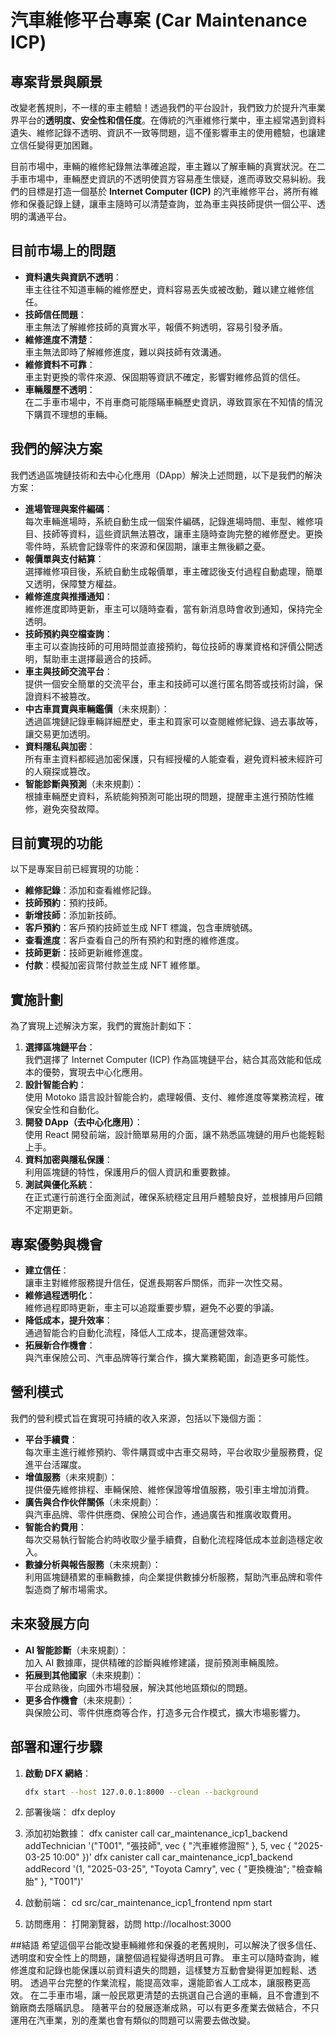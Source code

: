 # 汽車維修平台專案 (Car Maintenance ICP)

## 專案背景與願景

改變老舊規則，不一樣的車主體驗！透過我們的平台設計，我們致力於提升汽車業界平台的**透明度、安全性和信任度**。在傳統的汽車維修行業中，車主經常遇到資料遺失、維修記錄不透明、資訊不一致等問題，這不僅影響車主的使用體驗，也讓建立信任變得更加困難。

目前市場中，車輛的維修紀錄無法準確追蹤，車主難以了解車輛的真實狀況。在二手車市場中，車輛歷史資訊的不透明使買方容易產生懷疑，進而導致交易糾紛。我們的目標是打造一個基於 **Internet Computer (ICP)** 的汽車維修平台，將所有維修和保養記錄上鏈，讓車主隨時可以清楚查詢，並為車主與技師提供一個公平、透明的溝通平台。

## 目前市場上的問題

- **資料遺失與資訊不透明**：  
  車主往往不知道車輛的維修歷史，資料容易丟失或被改動，難以建立維修信任。
- **技師信任問題**：  
  車主無法了解維修技師的真實水平，報價不夠透明，容易引發矛盾。
- **維修進度不清楚**：  
  車主無法即時了解維修進度，難以與技師有效溝通。
- **維修資料不可靠**：  
  車主對更換的零件來源、保固期等資訊不確定，影響對維修品質的信任。
- **車輛履歷不透明**：  
  在二手車市場中，不肖車商可能隱瞞車輛歷史資訊，導致買家在不知情的情況下購買不理想的車輛。

## 我們的解決方案

我們透過區塊鏈技術和去中心化應用（DApp）解決上述問題，以下是我們的解決方案：

- **進場管理與案件編碼**：  
  每次車輛進場時，系統自動生成一個案件編碼，記錄進場時間、車型、維修項目、技師等資料，這些資訊無法篡改，讓車主隨時查詢完整的維修歷史。更換零件時，系統會記錄零件的來源和保固期，讓車主無後顧之憂。
- **報價單與支付結算**：  
  選擇維修項目後，系統自動生成報價單，車主確認後支付過程自動處理，簡單又透明，保障雙方權益。
- **維修進度與推播通知**：  
  維修進度即時更新，車主可以隨時查看，當有新消息時會收到通知，保持完全透明。
- **技師預約與空檔查詢**：  
  車主可以查詢技師的可用時間並直接預約，每位技師的專業資格和評價公開透明，幫助車主選擇最適合的技師。
- **車主與技師交流平台**：  
  提供一個安全簡單的交流平台，車主和技師可以進行匿名問答或技術討論，保證資料不被篡改。
- **中古車買賣與車輛鑑價**（未來規劃）：  
  透過區塊鏈記錄車輛詳細歷史，車主和買家可以查閱維修紀錄、過去事故等，讓交易更加透明。
- **資料隱私與加密**：  
  所有車主資料都經過加密保護，只有經授權的人能查看，避免資料被未經許可的人窺探或篡改。
- **智能診斷與預測**（未來規劃）：  
  根據車輛歷史資料，系統能夠預測可能出現的問題，提醒車主進行預防性維修，避免突發故障。

## 目前實現的功能

以下是專案目前已經實現的功能：

- **維修記錄**：添加和查看維修記錄。
- **技師預約**：預約技師。
- **新增技師**：添加新技師。
- **客戶預約**：客戶預約技師並生成 NFT 標識，包含車牌號碼。
- **查看進度**：客戶查看自己的所有預約和對應的維修進度。
- **技師更新**：技師更新維修進度。
- **付款**：模擬加密貨幣付款並生成 NFT 維修單。

## 實施計劃

為了實現上述解決方案，我們的實施計劃如下：

1. **選擇區塊鏈平台**：  
   我們選擇了 Internet Computer (ICP) 作為區塊鏈平台，結合其高效能和低成本的優勢，實現去中心化應用。
2. **設計智能合約**：  
   使用 Motoko 語言設計智能合約，處理報價、支付、維修進度等業務流程，確保安全性和自動化。
3. **開發 DApp（去中心化應用）**：  
   使用 React 開發前端，設計簡單易用的介面，讓不熟悉區塊鏈的用戶也能輕鬆上手。
4. **資料加密與隱私保護**：  
   利用區塊鏈的特性，保護用戶的個人資訊和重要數據。
5. **測試與優化系統**：  
   在正式運行前進行全面測試，確保系統穩定且用戶體驗良好，並根據用戶回饋不定期更新。

## 專案優勢與機會

- **建立信任**：  
  讓車主對維修服務提升信任，促進長期客戶關係，而非一次性交易。
- **維修過程透明化**：  
  維修過程即時更新，車主可以追蹤重要步驟，避免不必要的爭議。
- **降低成本，提升效率**：  
  通過智能合約自動化流程，降低人工成本，提高運營效率。
- **拓展新合作機會**：  
  與汽車保險公司、汽車品牌等行業合作，擴大業務範圍，創造更多可能性。

## 營利模式

我們的營利模式旨在實現可持續的收入來源，包括以下幾個方面：

- **平台手續費**：  
  每次車主進行維修預約、零件購買或中古車交易時，平台收取少量服務費，促進平台活躍度。
- **增值服務**（未來規劃）：  
  提供優先維修排程、車輛保險、維修保證等增值服務，吸引車主增加消費。
- **廣告與合作伙伴關係**（未來規劃）：  
  與汽車品牌、零件供應商、保險公司合作，通過廣告和推廣收取費用。
- **智能合約費用**：  
  每次交易執行智能合約時收取少量手續費，自動化流程降低成本並創造穩定收入。
- **數據分析與報告服務**（未來規劃）：  
  利用區塊鏈積累的車輛數據，向企業提供數據分析服務，幫助汽車品牌和零件製造商了解市場需求。

## 未來發展方向

- **AI 智能診斷**（未來規劃）：  
  加入 AI 數據庫，提供精確的診斷與維修建議，提前預測車輛風險。
- **拓展到其他國家**（未來規劃）：  
  平台成熟後，向國外市場發展，解決其他地區類似的問題。
- **更多合作機會**（未來規劃）：  
  與保險公司、零件供應商等合作，打造多元合作模式，擴大市場影響力。

## 部署和運行步驟

1. **啟動 DFX 網絡**：
   ```bash
   dfx start --host 127.0.0.1:8000 --clean --background

2. 部署後端：
   dfx deploy

3. 添加初始數據：
   dfx canister call car_maintenance_icp1_backend addTechnician '("T001", "張技師", vec { "汽車維修證照" }, 5, vec { "2025-03-25 10:00" })'
   dfx canister call car_maintenance_icp1_backend addRecord '(1, "2025-03-25", "Toyota Camry", vec { "更換機油"; "檢查輪胎" }, "T001")'

4. 啟動前端：
   cd src/car_maintenance_icp1_frontend
   npm start

5. 訪問應用：
   打開瀏覽器，訪問 http://localhost:3000


##結語
希望這個平台能改變車輛維修和保養的老舊規則，可以解決了很多信任、透明度和安全性上的問題，讓整個過程變得透明且可靠。
車主可以隨時查詢，維修進度和記錄也能保護以前資料遺失的問題，這樣雙方互動會變得更加輕鬆、透明。
透過平台完整的作業流程，能提高效率，還能節省人工成本，讓服務更高效。
在二手車市場，讓一般民眾更清楚的去挑選自己合適的車輛，且不會遭到不銷廠商去隱瞞訊息。
隨著平台的發展逐漸成熟，可以有更多產業去做結合，不只運用在汽車業，別的產業也會有類似的問題可以需要去做改變。

   
